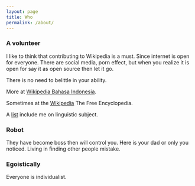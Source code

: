 ```yaml
---
layout: page
title: Who
permalink: /about/
---
```


### A volunteer

I like to think that contributing to Wikipedia is a must. Since internet is open for everyone. There are social media, porn effect, but when you realize it is open for say it as open source then let it go.

There is no need to belittle in your ability.

More at [Wikipedia Bahasa Indonesia](https://id.wikipedia.org/wiki/Istimewa:Kontribusi_pengguna/Guspan_Tanadi).

Sometimes at the [Wikipedia](https://en.wikipedia.org/wiki/Special:Contributions/Guspan_Tanadi
) The Free Encyclopedia.

A [list](https://en.wikipedia.org/w/index.php?title=Wikipedia:WikiProject_Directory/Description/WikiProject_Linguistics&oldid=828050802#Active_Subject-Area_Editors) include me on linguistic subject.

### Robot

They have become boss then will control you. Here is your dad or only you noticed. Living in finding other people mistake.

### Egoistically

Everyone is individualist.